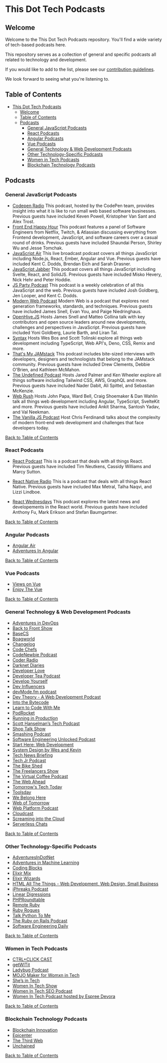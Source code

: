 # This Dot Tech Podcasts

## Welcome

Welcome to the This Dot Tech Podcasts repository. You'll find a wide variety of tech-based podcasts here.

This repository serves as a collection of general and specific podcasts all related to technology and development.

If you would like to add to the list, please see our [contribution guidelines](./CONTRIBUTING.md).

We look forward to seeing what you're listening to.

## Table of Contents

- [This Dot Tech Podcasts](#this-dot-tech-podcasts)
  - [Welcome](#welcome)
  - [Table of Contents](#table-of-contents)
  - [Podcasts](#podcasts)
    - [General JavaScript Podcasts](#general-javascript-podcasts)
    - [React Podcasts](#react-podcasts)
    - [Angular Podcasts](#angular-podcasts)
    - [Vue Podcasts](#vue-podcasts)
    - [General Technology & Web Development Podcasts](#general-technology--web-development-podcasts)
    - [Other Technology-Specific Podcasts](#other-technology-specific-podcasts)
    - [Women in Tech Podcasts](#women-in-tech-podcasts)
    - [Blockchain Technology Podcasts](#blockchain-technology-podcasts)

## Podcasts

### General JavaScript Podcasts

- [Codepen Radio](https://blog.codepen.io/radio/)
  This podcast, hosted by the CodePen team, provides insight into what it is like to run small web based software businesses. Previous guests have included Keven Powell, Kristopher Van Sant and Alex Trost.
  <br>
- [Front End Happy Hour](https://www.frontendhappyhour.com/)
  This podcast features a panel of Software Engineers from Netflix, Twitch, & Atlassian discussing everything from Frontend development, JavaScript, and software careers over a casual round of drinks. Previous guests have included Shaundai Person, Shirley Wu and Jesse Tomchak.
  <br>
- [JavaScript Air](https://javascriptair.com/)
  This live broadcast podcast covers all things JavaScript including Node.js, React, Ember, Angular and Vue. Previous guests have included Kent C. Dodds, Brendan Eich and Sarah Drasner.
  <br>
- [JavaScript Jabber](https://topenddevs.com/podcasts/javascript-jabber//)
  This podcast covers all things JavaScript including Svelte, React, and SolidJS. Previous guests have included Misko Hevery, Nick Hehr and Peter Hoddie.
  <br>
- [JS Party Podcast](https://changelog.com/jsparty)
  This podcast is a weekly celebration of all this JavaScript and the web. Previous guests have included Josh Goldberg, Jen Looper, and Kent C. Dodds.
  <br>
- [Modern Web Podcast](https://modernweb.podbean.com/)
  Modern Web is a podcast that explores next generation frameworks, standards, and techniques. Previous guests have included James Snell, Evan You, and Paige Niedringhaus.
  <br>
- [OpenHive.JS](https://anchor.fm/openhivejs)
  Hosts James Snell and Matteo Collina talk with key contributors and open source leaders around new developments, challenges and perspectives in JavaScript. Previous guests have included Yoni Goldberg, Laurie Barth, and Liran Tal.
  <br>
- [Syntax](https://syntax.fm/)
  Hosts Wes Bos and Scott Tolinski explore all things web development including TypeScript, Web API's, Deno, CSS, Remix and more.
  <br>
- [That's My JAMstack](https://thatsmyjamstack.com/)
  This podcast includes bite-sized interviews with developers, designers and technologists that belong to the JAMstack community. Previous guests have included Drew Clements, Debbie O'Brien, and Kathleen McMahon.
  <br>
- [The Undefined Podcast](https://undefined.fm/)
  Hosts Jared Palmer and Ken Wheeler explore all things software including Tailwind CSS, AWS, GraphQL and more. Previous guests have included Nader Dabit, Ali Spittel, and Sebastian McKenzie.
  <br>
- [Web Rush](https://twitter.com/web_rush)
  Hosts John Papa, Ward Bell, Craig Shoemaker & Dan Wahlin talk all things web development including Angular, TypeScript, SvelteKit and more. Previous guests have included Ankit Sharma, Santosh Yadav, and Val Neekman.
  <br>
- [The Vanilla JS Podcast](https://vanillajspodcast.com/)
  Host Chris Ferdinandi talks about the complexity of modern front‑end web development and challenges that face developers today.
  <br>

[Back to Table of Contents](#table-of-contents)

### React Podcasts

- [React Podcast](https://reactpodcast.simplecast.com/)
  This is a podcast that deals with all things React. Previous guests have included Tim Neutkens, Cassidy Williams and Marcy Sutton.
  <br>

- [React Native Radio](https://reactnativeradio.com/)
  This is a podcast that deals with all things React Native. Previous guests have included Max Metral, Talha Naqvi, and Lizzi Lindboe.
  <br>
- [React Wednesdays](https://www.telerik.com/react-wednesdays)
  This podcast explores the latest news and developements in the React world. Previous guests have included Anthony Fu, Mark Erikson and Stefan Baumgartner.

[Back to Table of Contents](#table-of-contents)

### Angular Podcasts

- [Angular Air](https://twitter.com/angularair?lang=en)
- [Adventures In Angular](https://twitter.com/angularpodcast)

[Back to Table of Contents](#table-of-contents)

### Vue Podcasts

- [Views on Vue](https://twitter.com/viewsonvue)
- [Enjoy The Vue](https://enjoythevue.io/)

[Back to Table of Contents](#table-of-contents)

### General Technology & Web Development Podcasts

- [Adventures in DevOps](https://twitter.com/DevOpsPodcast)
- [Back to Front Show](https://twitter.com/backtofrontshow)
- [BaseCS](https://www.codenewbie.org/basecs)
- [Boagworld](https://boagworld.com/)
- [Changelog](https://twitter.com/changelog)
- [Code Chefs](https://twitter.com/codechefsdev)
- [CodeNewbie Podcast](https://www.codenewbie.org/podcast)
- [Coder Radio](https://twitter.com/CoderRadioShow)
- [Darknet Diaries](https://darknetdiaries.com/)
- [Developer Love](https://podcasts.apple.com/us/podcast/developer-love/id1524102185)
- [Developer Tea Podcast](https://twitter.com/DeveloperTea)
- [Develop Yourself](https://podtail.com/podcast/develop-yourself/)
- [Dev Influencers](https://devchat.tv/show/dev-influencers/)
- [devMode.fm podcast](https://twitter.com/devmodefm)
- [Dev Theory - A Web Development Podcast](https://www.audible.com/pd/Podcast/B08JJLK1NL)
- [Into the Bytecode](https://share.transistor.fm/s/0f9aa81e)
- [Learn to Code With Me](https://learntocodewith.me/)
- [PodRocket](https://podrocket.logrocket.com/)
- [Running in Production](https://runninginproduction.com/podcast/)
- [Scott Hanselman’s Tech Podcast](https://twitter.com/hanselminutes?lang=en)
- [Shop Talk Show](https://shoptalkshow.com/)
- [Smashing Podcast](https://twitter.com/smashingmag)
- [Software Engineering Unlocked Podcast](https://twitter.com/se_unlocked)
- [Start Here: Web Development](https://podcasts.apple.com/us/podcast/start-here-web-development/id898026456)
- [System Design by Wes and Kevin](https://www.listennotes.com/podcasts/system-design-wes-and-kevin-6kzm2V0Q9dn)
- [Tech News Briefing](https://www.wsj.com/podcasts/tech-news-briefing/youve-got-apple-questions-weve-got-answers/bc9a5d51-6d60-4167-91f7-ddc37a43bb61)
- [Tech Jr Podcast](https://techjr.dev/)</br>
- [The Bike Shed](https://twitter.com/_bikeshed)
- [The Freelancers Show](https://twitter.com/freelancershow)
- [The Virtual Coffee Podcast](https://virtualcoffee.io/podcast/)
- [The Web Ahead](https://twitter.com/thewebahead)
- [Tomorrow's Tech Today](https://podcasts.apple.com/gb/podcast/tomorrows-tech-today/id1562152429)
- [Toolsday](https://twitter.com/toolsday?lang=en)
- [We Belong Here](https://webelongpodcast.com/)
- [Web of Tomorrow](https://twitter.com/weboftomorrowfm)
- [Web Platform Podcast](https://twitter.com/intent/user?screen_name=TheWebPlatform)
- [Cloudcast](https://www.thecloudcast.net/)
- [Screaming into the Cloud](https://www.stitcher.com/show/screaming-in-the-cloud)
- [Serverless Chats](https://www.serverlesschats.com/)

[Back to Table of Contents](#table-of-contents)

### Other Technology-Specific Podcasts

- [AdventuresInDotNet](https://twitter.com/dotNET_Podcast)
- [Adventures in Machine Learning](https://twitter.com/podcast_ml)
- [Coding Blocks](https://www.codingblocks.net/)
- [Elixir Mix](https://twitter.com/elixir_mix)
- [Elixir Wizards](https://smartlogic.io/podcast/elixir-wizards/)
- [HTML All The Things - Web Development, Web Design, Small Business](https://podcasts.apple.com/us/podcast/html-all-the-things-web-development-web-design-small/id1412209136)
- [iPhreaks Podcast](https://twitter.com/iphreaks)
- [Linear Digressions](http://lineardigressions.com/)
- [PHPRoundtable](https://twitter.com/PHPRoundtable)
- [Remote Ruby](https://remoteruby.transistor.fm/episodes)
- [Ruby Rogues](https://twitter.com/rubyrogues)
- [Talk Python To Me](https://talkpython.fm)
- [The Ruby on Rails Podcast](https://podcasts.apple.com/us/podcast/the-ruby-on-rails-podcast/id840890158)
- [Software Engineering Daily](https://softwareengineeringdaily.com/category/all-episodes/exclusive-content/Podcast/)

[Back to Table of Contents](#table-of-contents)

### Women in Tech Podcasts

- [CTRL+CLICK CAST](https://twitter.com/ctrlclickcast/)
- [getWITit](https://getwitit.org/podcasts/)
- [Ladybug Podcast](https://twitter.com/LadybugPodcast/)
- [MOJO Maker for Womxn in Tech](https://mojomaker4wit.buzzsprout.com/)
- [She’s in Tech](https://devchat.tv/podcasts/shes-in-tech/)
- [Women In Tech Show](https://thewomenintechshow.com/)
- [Women In Tech SEO Podcast](https://www.womenintechseo.com/podcast/)
- [Women In Tech Podcast hosted by Espree Devora](https://podcasts.apple.com/us/podcast/women-in-tech-podcast-hosted-by-espree-devora/id1171499482)

[Back to Table of Contents](#table-of-contents)

### Blockchain Technology Podcasts

- [Blockchain Innovation](https://itunes.apple.com/us/podcast/blockchain-innovation-interviewing-brightest-minds/id1238906492?mt=2)
- [Epicenter](https://epicenter.tv/episodes/)
- [The Third Web](https://itunes.apple.com/us/podcast/the-third-web/id899090462?mt=2)
- [Unchained](https://itunes.apple.com/us/podcast/id1123922160)

[Back to Table of Contents](#table-of-contents)

